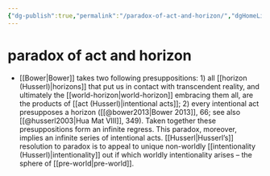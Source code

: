 ```yaml
---
{"dg-publish":true,"permalink":"/paradox-of-act-and-horizon/","dgHomeLink":false,"dgPassFrontmatter":false}
---
```


# paradox of act and horizon
- [[Bower|Bower]] takes two following presuppositions: 1) all [[horizon (Husserl)|horizons]] that put us in contact with transcendent reality, and ultimately the [[world-horizon|world-horizon]] embracing them all, are the products of [[act (Husserl)|intentional acts]]; 2) every intentional act presupposes a horizon ([[@bower2013|Bower 2013]], 66; see also [[@husserl2003|Hua Mat VIII]], 349). Taken together these presuppositions form an infinite regress. This paradox, moreover, implies an infinite series of intentional acts. [[Husserl|Husserl’s]] resolution to paradox is to appeal to unique non-worldly [[intentionality (Husserl)|intentionality]] out if which worldly intentionality arises – the sphere of [[pre-world|pre-world]]. 